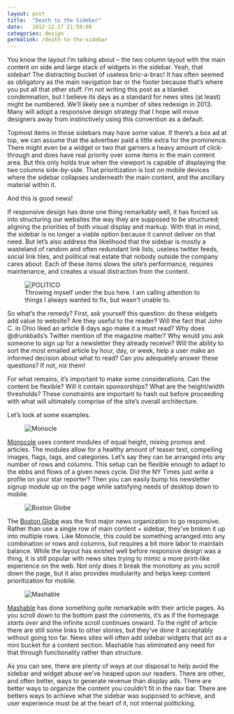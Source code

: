 ```yaml
---
layout: post
title:  "Death to the Sidebar"
date:   2012-12-27 21:59:00
categories: design
permalink: /death-to-the-sidebar
---
```


<div class="body-copy wrap">
<p>You know the layout I’m talking about – the two column layout with the main content on side and large stack of widgets in the sidebar. Yeah, that sidebar! The distracting bucket of useless bric-a-brac! It has often seemed as obligatory as the main navigation bar or the footer because that’s where you put all that other stuff. I’m not writing this post as a blanket condemnation, but I believe its days as a standard for news sites (at least) might be numbered.  We’ll likely see a number of sites redesign in 2013. Many will adopt a responsive design strategy that I hope will move designers away from instinctively using this convention as a default.</p>

<p>Topmost items in those sidebars may have some value. If there’s a box ad at top, we can assume that the advertiser paid a little extra for the prominence. There might even be a widget or two that garners a heavy amount of click-through and does have real priority over some items in the main content area. But this only holds true when the viewport is capable of displaying the two columns side-by-side. That prioritization is lost on mobile devices where the sidebar collapses underneath the main content, and the ancillary material within it. </p>

<p>And this is good news!</p>

<p>If responsive design has done one thing remarkably well, it has forced us into structuring our websites the way they are supposed to be structured; aligning the priorities of both visual display and markup. With that in mind, the sidebar is no longer a viable option because it cannot deliver on that need. But let’s also address the likelihood that the sidebar is mostly a wasteland of random and often redundant link lists, useless twitter feeds, social link tiles, and political real estate that nobody outside the company cares about. Each of these items slows the site’s performance, requires maintenance, and creates a visual distraction from the content.</p>

<figure>
<img src="http://www.jaredcunha.com/wp-content/uploads/2012/12/politico.jpg" alt="POLITICO"  />
<figcaption>Throwing myself under the bus here. I am calling attention to things I always wanted to fix, but wasn't unable to.</figcaption>
</figure>

<p>So what’s the remedy? First, ask yourself this question: do these widgets add value to website? Are they useful to the reader? Will the fact that John C. in Ohio liked an article 8 days ago make it a must read? Why does @drunkballs’s Twitter mention of the magazine matter? Why would you ask someone to sign up for a newsletter they already receive? Will the ability to sort the most emailed article by hour, day, or week, help a user make an informed decision about what to read? Can you adequately answer these questions? If not, nix them!</p>

<p>For what remains, it’s important to make some considerations. Can the content be flexible? Will it contain sponsorships? What are the height/width thresholds? These constraints are important to hash out before proceeding with what will ultimately comprise of the site’s overall architecture.</p>

<p>Let’s look at some examples.</p>

<figure>
<img src="http://www.jaredcunha.com/wp-content/uploads/2012/12/Screen-Shot-2012-12-27-at-4.22.44-PM.png" alt="Monocle"  />
</figure>

<p><a href="http://monocle.com/">Monocole</a> uses content modules of equal height, mixing promos and articles. The modules allow for a healthy amount of teaser text, compelling images, flags, tags, and categories. Let’s say they can be arranged into any number of rows and columns. This setup can be flexible enough to adapt to the ebbs and flows of a given news cycle. Did the NY Times just write a profile on your star reporter? Then you can easily bump his newsletter signup module up on the page while satisfying needs of desktop down to mobile. </p>

<figure>
<img src="http://www.jaredcunha.com/wp-content/uploads/2012/12/Screen-Shot-2012-12-27-at-4.23.19-PM.png" alt="Boston Globe"  />
</figure>

<p>The <a href="http://bostonglobe.com">Boston Globe</a> was the first major news organization to go responsive. Rather than use a single row of main content + sidebar, they’ve broken it up into multiple rows. Like Monocle, this could be something arranged into any combination or rows and columns, but requires a bit more labor to maintain balance. While the layout has existed well before responsive design was a thing, it is still popular with news sites trying to mimic a more print-like experience on the web. Not only does it break the monotony as you scroll down the page, but it also provides modularity and helps keep content prioritization for mobile. </p>

<figure>
<img src="http://www.jaredcunha.com/wp-content/uploads/2012/12/mashable.png" alt="Mashable"  />
</figure>

<p><a href="http://mashable.com">Mashable</a> has done something quite remarkable with their article pages. As you scroll down to the bottom past the comments, it’s as if the homepage <em>starts over</em> and the infinite scroll continues onward. To the right of article there are still some links to other stories, but they’ve done it acceptably without going too far. News sites will often add sidebar widgets that act as a mini bucket for a content section.  Mashable has eliminated any need for that through functionality rather than structure.</p>

<p>As you can see, there are plenty of ways at our disposal to help avoid the sidebar and widget abuse we’ve heaped upon our readers. There are other, and often better, ways to generate revenue than display ads. There are better ways to organize the content you couldn’t fit in the nav bar. There are betters ways to achieve what the sidebar was supposed to achieve, and user experience must be at the heart of it, not internal politicking.</p>
</div>